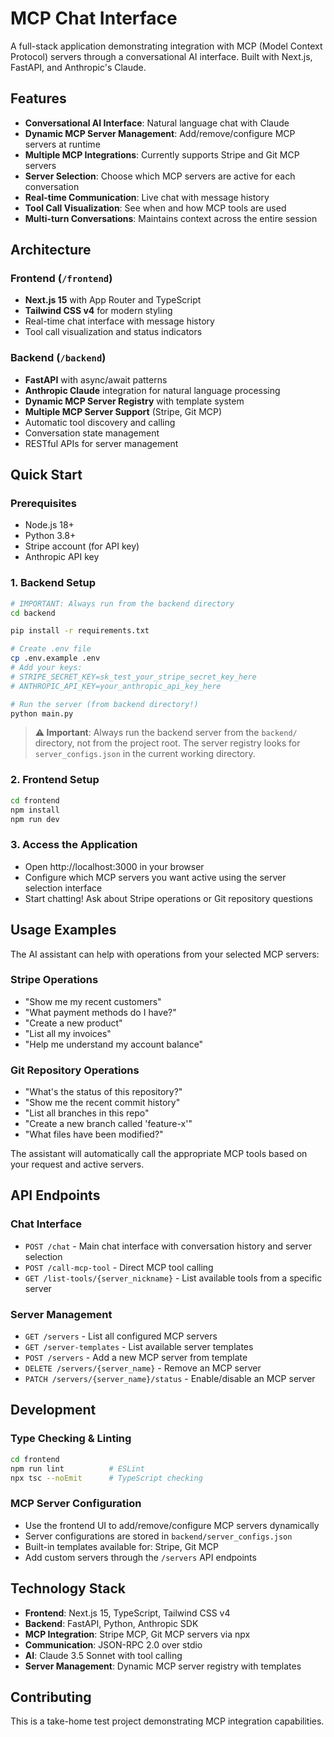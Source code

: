 # MCP Chat Interface

A full-stack application demonstrating integration with MCP (Model Context Protocol) servers through a conversational AI interface. Built with Next.js, FastAPI, and Anthropic's Claude.

## Features

- **Conversational AI Interface**: Natural language chat with Claude
- **Dynamic MCP Server Management**: Add/remove/configure MCP servers at runtime
- **Multiple MCP Integrations**: Currently supports Stripe and Git MCP servers
- **Server Selection**: Choose which MCP servers are active for each conversation
- **Real-time Communication**: Live chat with message history
- **Tool Call Visualization**: See when and how MCP tools are used
- **Multi-turn Conversations**: Maintains context across the entire session

## Architecture

### Frontend (`/frontend`)
- **Next.js 15** with App Router and TypeScript
- **Tailwind CSS v4** for modern styling
- Real-time chat interface with message history
- Tool call visualization and status indicators

### Backend (`/backend`)
- **FastAPI** with async/await patterns
- **Anthropic Claude** integration for natural language processing
- **Dynamic MCP Server Registry** with template system
- **Multiple MCP Server Support** (Stripe, Git MCP)
- Automatic tool discovery and calling
- Conversation state management
- RESTful APIs for server management

## Quick Start

### Prerequisites
- Node.js 18+
- Python 3.8+
- Stripe account (for API key)
- Anthropic API key

### 1. Backend Setup
```bash
# IMPORTANT: Always run from the backend directory
cd backend

pip install -r requirements.txt

# Create .env file
cp .env.example .env
# Add your keys:
# STRIPE_SECRET_KEY=sk_test_your_stripe_secret_key_here
# ANTHROPIC_API_KEY=your_anthropic_api_key_here

# Run the server (from backend directory!)
python main.py
```

> **⚠️ Important**: Always run the backend server from the `backend/` directory, not from the project root. The server registry looks for `server_configs.json` in the current working directory.

### 2. Frontend Setup
```bash
cd frontend
npm install
npm run dev
```

### 3. Access the Application
- Open http://localhost:3000 in your browser
- Configure which MCP servers you want active using the server selection interface
- Start chatting! Ask about Stripe operations or Git repository questions

## Usage Examples

The AI assistant can help with operations from your selected MCP servers:

### Stripe Operations
- "Show me my recent customers"
- "What payment methods do I have?"
- "Create a new product"
- "List all my invoices"
- "Help me understand my account balance"

### Git Repository Operations
- "What's the status of this repository?"
- "Show me the recent commit history"
- "List all branches in this repo"
- "Create a new branch called 'feature-x'"
- "What files have been modified?"

The assistant will automatically call the appropriate MCP tools based on your request and active servers.

## API Endpoints

### Chat Interface
- `POST /chat` - Main chat interface with conversation history and server selection
- `POST /call-mcp-tool` - Direct MCP tool calling
- `GET /list-tools/{server_nickname}` - List available tools from a specific server

### Server Management
- `GET /servers` - List all configured MCP servers
- `GET /server-templates` - List available server templates
- `POST /servers` - Add a new MCP server from template
- `DELETE /servers/{server_name}` - Remove an MCP server
- `PATCH /servers/{server_name}/status` - Enable/disable an MCP server

## Development

### Type Checking & Linting
```bash
cd frontend
npm run lint          # ESLint
npx tsc --noEmit      # TypeScript checking
```

### MCP Server Configuration
- Use the frontend UI to add/remove/configure MCP servers dynamically
- Server configurations are stored in `backend/server_configs.json`
- Built-in templates available for: Stripe, Git MCP
- Add custom servers through the `/servers` API endpoints

## Technology Stack

- **Frontend**: Next.js 15, TypeScript, Tailwind CSS v4
- **Backend**: FastAPI, Python, Anthropic SDK
- **MCP Integration**: Stripe MCP, Git MCP servers via npx
- **Communication**: JSON-RPC 2.0 over stdio
- **AI**: Claude 3.5 Sonnet with tool calling
- **Server Management**: Dynamic MCP server registry with templates

## Contributing

This is a take-home test project demonstrating MCP integration capabilities.
